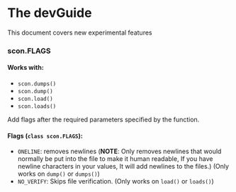 # The devGuide
This document covers new experimental features
### scon.FLAGS
#### Works with:
- `scon.dumps()`
- `scon.dump()`
- `scon.load()`
- `scon.loads()`

Add flags after the required parameters specified by the function.
#### Flags (`class scon.FLAGS`):
- `ONELINE`: removes newlines (**NOTE**: Only removes newlines that would normally be put into the file to make it human readable, If you have newline characters in your values, It will add newlines to the files.) (Only works on `dump()` or `dumps()`)
- `NO_VERIFY`: Skips file verification. (Only works on `load()` or `loads()`)